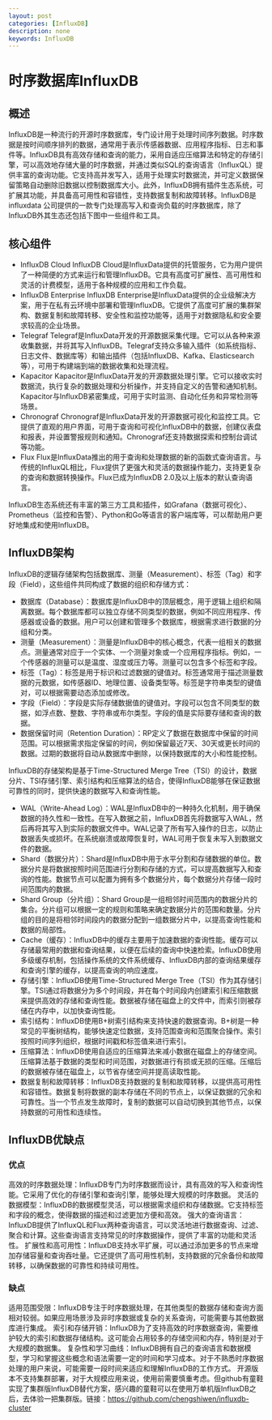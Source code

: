 ```yaml
---
layout: post
categories: [InfluxDB]
description: none
keywords: InfluxDB
---
```

# 时序数据库InfluxDB

## 概述
InfluxDB是一种流行的开源时序数据库，专门设计用于处理时间序列数据。时序数据是按时间顺序排列的数据，通常用于表示传感器数据、应用程序指标、日志和事件等。InfluxDB具有高效存储和查询的能力，采用自适应压缩算法和特定的存储引擎，可以高效地存储大量的时序数据，并通过类似SQL的查询语言（InfluxQL）提供丰富的查询功能。它支持高并发写入，适用于处理实时数据流，并可定义数据保留策略自动删除旧数据以控制数据库大小。此外，InfluxDB拥有插件生态系统，可扩展其功能，并具备高可用性和容错性，支持数据复制和故障转移。InfluxDB是influxdata 公司提供的一款专门处理高写入和查询负载的时序数据库，除了InfluxDB外其生态还包括下图中一些组件和工具。

## 核心组件
- InfluxDB Cloud
InfluxDB Cloud是InfluxData提供的托管服务，它为用户提供了一种简便的方式来运行和管理InfluxDB。它具有高度可扩展性、高可用性和灵活的计费模型，适用于各种规模的应用和工作负载。
- InfluxDB Enterprise
InfluxDB Enterprise是InfluxData提供的企业级解决方案，用于在私有云环境中部署和管理InfluxDB。它提供了高度可扩展的集群架构、数据复制和故障转移、安全性和监控功能等，适用于对数据隐私和安全要求较高的企业场景。
- Telegraf
Telegraf是InfluxData开发的开源数据采集代理。它可以从各种来源收集数据，并将其写入InfluxDB。Telegraf支持众多输入插件（如系统指标、日志文件、数据库等）和输出插件（包括InfluxDB、Kafka、Elasticsearch等），可用于构建端到端的数据收集和处理流程。
- Kapacitor
Kapacitor是InfluxData开发的开源数据处理引擎。它可以接收实时数据流，执行复杂的数据处理和分析操作，并支持自定义的告警和通知机制。Kapacitor与InfluxDB紧密集成，可用于实时监测、自动化任务和异常检测等场景。
- Chronograf
Chronograf是InfluxData开发的开源数据可视化和监控工具。它提供了直观的用户界面，可用于查询和可视化InfluxDB中的数据，创建仪表盘和报表，并设置警报规则和通知。Chronograf还支持数据探索和控制台调试等功能。
- Flux
Flux是InfluxData推出的用于查询和处理数据的新的函数式查询语言。与传统的InfluxQL相比，Flux提供了更强大和灵活的数据操作能力，支持更复杂的查询和数据转换操作。Flux已成为InfluxDB 2.0及以上版本的默认查询语言。

InfluxDB生态系统还有丰富的第三方工具和插件，如Grafana（数据可视化）、Prometheus（监控和告警）、Python和Go等语言的客户端库等，可以帮助用户更好地集成和使用InfluxDB。

## InfluxDB架构
InfluxDB的逻辑存储架构包括数据库、测量（Measurement）、标签（Tag）和字段（Field），这些组件共同构成了数据的组织和存储方式：

- 数据库（Database）：数据库是InfluxDB中的顶层概念，用于逻辑上组织和隔离数据。每个数据库都可以独立存储不同类型的数据，例如不同应用程序、传感器或设备的数据。用户可以创建和管理多个数据库，根据需求进行数据的分组和分类。
- 测量（Measurement）：测量是InfluxDB中的核心概念，代表一组相关的数据点。测量通常对应于一个实体、一个测量对象或一个应用程序指标。例如，一个传感器的测量可以是温度、湿度或压力等。测量可以包含多个标签和字段。
- 标签（Tag）：标签是用于标识和过滤数据的键值对。标签通常用于描述测量数据的元数据，如传感器ID、地理位置、设备类型等。标签是字符串类型的键值对，可以根据需要动态添加或修改。
- 字段（Field）：字段是实际存储数据值的键值对。字段可以包含不同类型的数据，如浮点数、整数、字符串或布尔类型。字段的值是实际要存储和查询的数据。
- 数据保留时间（Retention Duration）：RP定义了数据在数据库中保留的时间范围。可以根据需求指定保留的时间，例如保留最近7天、30天或更长时间的数据。过期的数据将自动从数据库中删除，以保持数据库的大小和性能控制。

InfluxDB的存储架构是基于Time-Structured Merge Tree（TSI）的设计，数据分片、TSI存储引擎、索引结构和压缩算法的结合，使得InfluxDB能够在保证数据可靠性的同时，提供快速的数据写入和查询性能。

- WAL（Write-Ahead Log）：WAL是InfluxDB中的一种持久化机制，用于确保数据的持久性和一致性。在写入数据之前，InfluxDB首先将数据写入WAL，然后再将其写入到实际的数据文件中。WAL记录了所有写入操作的日志，以防止数据丢失或损坏。在系统崩溃或故障恢复时，WAL可用于恢复未写入到数据文件的数据。
- Shard（数据分片）：Shard是InfluxDB中用于水平分割和存储数据的单位。数据分片是将数据按照时间范围进行分割和存储的方式，可以提高数据写入和查询的性能。数据节点可以配置为拥有多个数据分片，每个数据分片存储一段时间范围内的数据。
- Shard Group（分片组）：Shard Group是一组相邻时间范围内的数据分片的集合。分片组可以根据一定的规则和策略来确定数据分片的范围和数量。分片组的目的是将相邻时间段内的数据分配到一组数据分片中，以提高查询性能和数据的局部性。
- Cache（缓存）：InfluxDB中的缓存主要用于加速数据的查询性能。缓存可以存储最常用的数据和查询结果，以便在后续的查询中快速检索。InfluxDB使用多级缓存机制，包括操作系统的文件系统缓存、InfluxDB内部的查询结果缓存和查询引擎的缓存，以提高查询的响应速度。
- 存储引擎：InfluxDB使用Time-Structured Merge Tree（TSI）作为其存储引擎。TSI通过将数据分为多个时间段，并在每个时间段内创建索引和压缩数据来提供高效的存储和查询性能。数据被存储在磁盘上的文件中，而索引则被存储在内存中，以加快查询性能。
- 索引结构：InfluxDB使用B+树索引结构来支持快速的数据查询。B+树是一种常见的平衡树结构，能够快速定位数据，支持范围查询和范围聚合操作。索引按照时间序列组织，根据时间戳和标签值来进行索引。
- 压缩算法：InfluxDB使用自适应的压缩算法来减小数据在磁盘上的存储空间。压缩算法基于数据的类型和时间范围，对数据进行有损或无损的压缩。压缩后的数据被存储在磁盘上，以节省存储空间并提高读取性能。
- 数据复制和故障转移：InfluxDB支持数据的复制和故障转移，以提供高可用性和容错性。数据复制将数据的副本存储在不同的节点上，以保证数据的冗余和可靠性。当一个节点发生故障时，复制的数据可以自动切换到其他节点，以保持数据的可用性和连续性。

## InfluxDB优缺点

### 优点
高效的时序数据处理：InfluxDB专门为时序数据而设计，具有高效的写入和查询性能。它采用了优化的存储引擎和查询引擎，能够处理大规模的时序数据。
灵活的数据模型：InfluxDB的数据模型灵活，可以根据需求组织和存储数据。它支持标签和字段的概念，使得数据的描述和过滤更加方便和高效。
强大的查询语言：InfluxDB提供了InfluxQL和Flux两种查询语言，可以灵活地进行数据查询、过滤、聚合和计算。这些查询语言支持常见的时序数据操作，提供了丰富的功能和灵活性。
扩展性和高可用性：InfluxDB支持水平扩展，可以通过添加更多的节点来增加存储容量和查询吞吐量。它还提供了高可用性机制，支持数据的冗余备份和故障转移，以确保数据的可靠性和持续可用性。

### 缺点
适用范围受限：InfluxDB专注于时序数据处理，在其他类型的数据存储和查询方面相对较弱。如果应用场景涉及非时序数据或复杂的关系查询，可能需要与其他数据库进行集成。
索引和存储开销：InfluxDB为了支持高效的时序数据查询，需要维护较大的索引和数据存储结构。这可能会占用较多的存储空间和内存，特别是对于大规模的数据集。
复杂性和学习曲线：InfluxDB拥有自己的查询语言和数据模型，学习和掌握这些概念和语法需要一定的时间和学习成本。对于不熟悉时序数据处理的用户来说，可能需要一段时间来适应和理解InfluxDB的工作方式。
开源版本不支持集群部署，对于大规模应用来说，使用前需要慎重考虑。但github有童鞋实现了集群版InfluxDB替代方案，感兴趣的童鞋可以在使用万单机版InfluxDB之后，去体验一把集群版。链接：https://github.com/chengshiwen/influxdb-cluster
